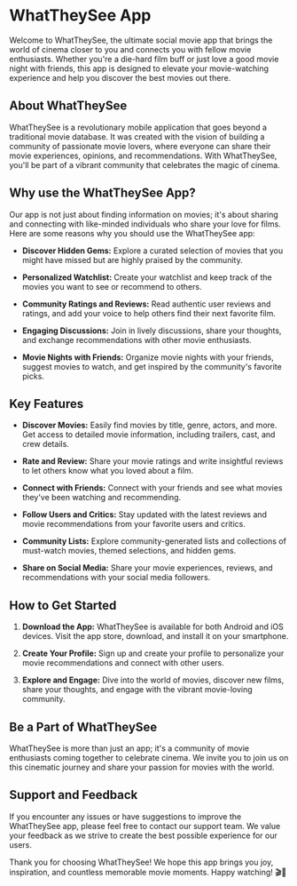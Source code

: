 # WhatTheySee App

Welcome to WhatTheySee, the ultimate social movie app that brings the world of cinema closer to you and connects you with fellow movie enthusiasts. Whether you're a die-hard film buff or just love a good movie night with friends, this app is designed to elevate your movie-watching experience and help you discover the best movies out there.

## About WhatTheySee

WhatTheySee is a revolutionary mobile application that goes beyond a traditional movie database. It was created with the vision of building a community of passionate movie lovers, where everyone can share their movie experiences, opinions, and recommendations. With WhatTheySee, you'll be part of a vibrant community that celebrates the magic of cinema.

## Why use the WhatTheySee App?

Our app is not just about finding information on movies; it's about sharing and connecting with like-minded individuals who share your love for films. Here are some reasons why you should use the WhatTheySee app:

- **Discover Hidden Gems:** Explore a curated selection of movies that you might have missed but are highly praised by the community.

- **Personalized Watchlist:** Create your watchlist and keep track of the movies you want to see or recommend to others.

- **Community Ratings and Reviews:** Read authentic user reviews and ratings, and add your voice to help others find their next favorite film.

- **Engaging Discussions:** Join in lively discussions, share your thoughts, and exchange recommendations with other movie enthusiasts.

- **Movie Nights with Friends:** Organize movie nights with your friends, suggest movies to watch, and get inspired by the community's favorite picks.

## Key Features

- **Discover Movies:** Easily find movies by title, genre, actors, and more. Get access to detailed movie information, including trailers, cast, and crew details.

- **Rate and Review:** Share your movie ratings and write insightful reviews to let others know what you loved about a film.

- **Connect with Friends:** Connect with your friends and see what movies they've been watching and recommending.

- **Follow Users and Critics:** Stay updated with the latest reviews and movie recommendations from your favorite users and critics.

- **Community Lists:** Explore community-generated lists and collections of must-watch movies, themed selections, and hidden gems.

- **Share on Social Media:** Share your movie experiences, reviews, and recommendations with your social media followers.

## How to Get Started

1. **Download the App:** WhatTheySee is available for both Android and iOS devices. Visit the app store, download, and install it on your smartphone.

2. **Create Your Profile:** Sign up and create your profile to personalize your movie recommendations and connect with other users.

3. **Explore and Engage:** Dive into the world of movies, discover new films, share your thoughts, and engage with the vibrant movie-loving community.

## Be a Part of WhatTheySee

WhatTheySee is more than just an app; it's a community of movie enthusiasts coming together to celebrate cinema. We invite you to join us on this cinematic journey and share your passion for movies with the world.

## Support and Feedback

If you encounter any issues or have suggestions to improve the WhatTheySee app, please feel free to contact our support team. We value your feedback as we strive to create the best possible experience for our users.

Thank you for choosing WhatTheySee! We hope this app brings you joy, inspiration, and countless memorable movie moments. Happy watching! 🎬🍿
